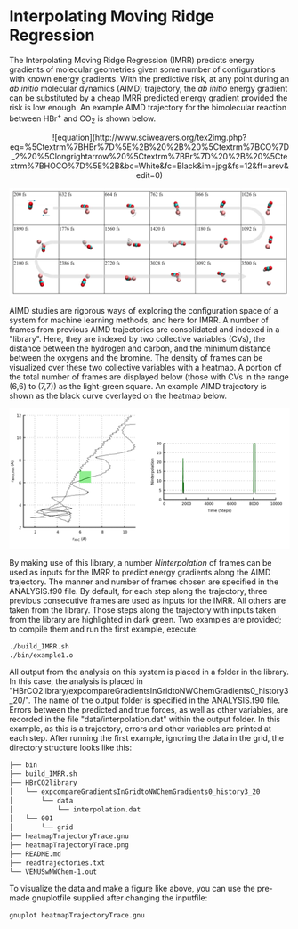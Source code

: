 # Interpolating Moving Ridge Regression

The Interpolating Moving Ridge Regression (IMRR) predicts energy gradients of molecular geometries given some number of configurations with known energy gradients. With the predictive risk, at any point during an *ab initio* molecular dynamics (AIMD) trajectory, the *ab initio* energy gradient can be substituted by a cheap IMRR predicted energy gradient provided the risk is low enough. An example AIMD trajectory for the bimolecular reaction between HBr<sup>+</sup> and CO<sub>2</sub> is shown below.

<p align="center">
    ![equation](http://www.sciweavers.org/tex2img.php?eq=%5Ctextrm%7BHBr%7D%5E%2B%20%2B%20%5Ctextrm%7BCO%7D_2%20%5Clongrightarrow%20%5Ctextrm%7BBr%7D%20%2B%20%5Ctextrm%7BHOCO%7D%5E%2B&bc=White&fc=Black&im=jpg&fs=12&ff=arev&edit=0)
</p>

![Alt text](hbr+co2traj1.png?raw=true "Example Trajectory")

AIMD studies are rigorous ways of exploring the configuration space of a system for machine learning methods, and here for IMRR.
A number of frames from previous AIMD trajectories are consolidated and indexed in a "library".
Here, they are indexed by two collective variables (CVs), the distance between the hydrogen and carbon, and the minimum distance between the oxygens and the bromine. The density of frames can be visualized over these two collective variables with a heatmap.
A portion of the total number of frames are displayed below (those with CVs in the range (6,6) to (7,7)) as the light-green square.
An example AIMD trajectory is shown as the black curve overlayed on the heatmap below.

![Alt text](heatmapTrajectoryTrace.png?raw=true "Example Trajectory")

By making use of this library, a number *Ninterpolation* of frames can be used as inputs for the IMRR to predict energy gradients along the AIMD trajectory. The manner and number of frames chosen are specified in the ANALYSIS.f90 file. By default, for each step along the trajectory, three previous consecutive frames are used as inputs for the IMRR. All others are taken from the library. Those steps along the trajectory with inputs taken from the library are highlighted in dark green. Two examples are provided; to compile them and run the first example, execute:

```
./build_IMRR.sh
./bin/example1.o
```

All output from the analysis on this system is placed in a folder in the library. In this case, the analysis is placed in "HBrCO2library/expcompareGradientsInGridtoNWChemGradients0\_history3\_20/". The name of the output folder is specified in the ANALYSIS.f90 file. Errors between the predicted and true forces, as well as other variables, are recorded in the file "data/interpolation.dat" within the output folder. In this example, as this is a trajectory, errors and other variables are printed at each step. After running the first example, ignoring the data in the grid, the directory structure looks like this:

```
├── bin
├── build_IMRR.sh
├── HBrCO2library
│   └── expcompareGradientsInGridtoNWChemGradients0_history3_20
│       └── data
│           └── interpolation.dat
│   └── 001
│       └── grid
├── heatmapTrajectoryTrace.gnu
├── heatmapTrajectoryTrace.png
├── README.md
├── readtrajectories.txt
└── VENUSwNWChem-1.out
```

To visualize the data and make a figure like above, you can use the pre-made gnuplotfile supplied after changing the inputfile:
```
gnuplot heatmapTrajectoryTrace.gnu
```

